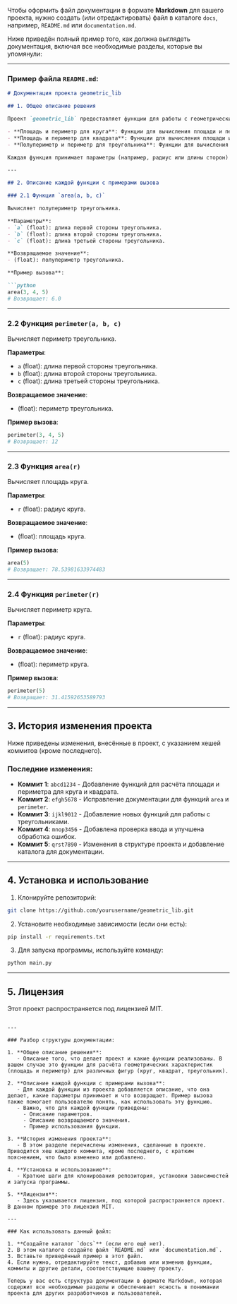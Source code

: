 Чтобы оформить файл документации в формате **Markdown** для вашего проекта, нужно создать (или отредактировать) файл в каталоге `docs`, например, `README.md` или `documentation.md`. 

Ниже приведён полный пример того, как должна выглядеть документация, включая все необходимые разделы, которые вы упомянули:

---

### Пример файла `README.md`:

```markdown
# Документация проекта geometric_lib

## 1. Общее описание решения

Проект `geometric_lib` предоставляет функции для работы с геометрическими фигурами. На данный момент поддерживаются следующие функции:

- **Площадь и периметр для круга**: Функции для вычисления площади и периметра круга на основе радиуса.
- **Площадь и периметр для квадрата**: Функции для вычисления площади и периметра квадрата на основе длины его стороны.
- **Полупериметр и периметр для треугольника**: Функции для вычисления периметра и полупериметра треугольника, используя длины его сторон.

Каждая функция принимает параметры (например, радиус или длины сторон) и возвращает вычисленный результат. Эти функции можно использовать для быстрого расчёта геометрических характеристик фигур.

---

## 2. Описание каждой функции с примерами вызова

### 2.1 Функция `area(a, b, c)`

Вычисляет полупериметр треугольника.

**Параметры**:
- `a` (float): длина первой стороны треугольника.
- `b` (float): длина второй стороны треугольника.
- `c` (float): длина третьей стороны треугольника.

**Возвращаемое значение**:
- (float): полупериметр треугольника.

**Пример вызова**:

```python
area(3, 4, 5)
# Возвращает: 6.0
```

---

### 2.2 Функция `perimeter(a, b, c)`

Вычисляет периметр треугольника.

**Параметры**:
- `a` (float): длина первой стороны треугольника.
- `b` (float): длина второй стороны треугольника.
- `c` (float): длина третьей стороны треугольника.

**Возвращаемое значение**:
- (float): периметр треугольника.

**Пример вызова**:

```python
perimeter(3, 4, 5)
# Возвращает: 12
```

---

### 2.3 Функция `area(r)`

Вычисляет площадь круга.

**Параметры**:
- `r` (float): радиус круга.

**Возвращаемое значение**:
- (float): площадь круга.

**Пример вызова**:

```python
area(5)
# Возвращает: 78.53981633974483
```

---

### 2.4 Функция `perimeter(r)`

Вычисляет периметр круга.

**Параметры**:
- `r` (float): радиус круга.

**Возвращаемое значение**:
- (float): периметр круга.

**Пример вызова**:

```python
perimeter(5)
# Возвращает: 31.41592653589793
```

---

## 3. История изменения проекта

Ниже приведены изменения, внесённые в проект, с указанием хешей коммитов (кроме последнего).

### Последние изменения:

- **Коммит 1**: `abcd1234` - Добавление функций для расчёта площади и периметра для круга и квадрата.
- **Коммит 2**: `efgh5678` - Исправление документации для функций `area` и `perimeter`.
- **Коммит 3**: `ijkl9012` - Добавление новых функций для работы с треугольниками.
- **Коммит 4**: `mnop3456` - Добавлена проверка ввода и улучшена обработка ошибок.
- **Коммит 5**: `qrst7890` - Изменения в структуре проекта и добавление каталога для документации.

---

## 4. Установка и использование

1. Клонируйте репозиторий:

```bash
git clone https://github.com/yourusername/geometric_lib.git
```

2. Установите необходимые зависимости (если они есть):

```bash
pip install -r requirements.txt
```

3. Для запуска программы, используйте команду:

```bash
python main.py
```

---

## 5. Лицензия

Этот проект распространяется под лицензией MIT.
```

---

### Разбор структуры документации:

1. **Общее описание решения**:
   - Описание того, что делает проект и какие функции реализованы. В вашем случае это функции для расчёта геометрических характеристик (площадь и периметр) для различных фигур (круг, квадрат, треугольник).

2. **Описание каждой функции с примерами вызова**:
   - Для каждой функции из проекта добавляется описание, что она делает, какие параметры принимает и что возвращает. Пример вызова также помогает пользователю понять, как использовать эту функцию.
   - Важно, что для каждой функции приведены:
     - Описание параметров.
     - Описание возвращаемого значения.
     - Пример использования функции.

3. **История изменения проекта**:
   - В этом разделе перечислены изменения, сделанные в проекте. Приводится хеш каждого коммита, кроме последнего, с кратким пояснением, что было изменено или добавлено.

4. **Установка и использование**:
   - Краткие шаги для клонирования репозитория, установки зависимостей и запуска программы.

5. **Лицензия**:
   - Здесь указывается лицензия, под которой распространяется проект. В данном примере это лицензия MIT.

---

### Как использовать данный файл:

1. **Создайте каталог `docs`** (если его ещё нет).
2. В этом каталоге создайте файл `README.md` или `documentation.md`.
3. Вставьте приведённый пример в этот файл.
4. Если нужно, отредактируйте текст, добавив или изменив функции, коммиты и другие детали, соответствующие вашему проекту.

Теперь у вас есть структура документации в формате Markdown, которая содержит все необходимые разделы и обеспечивает ясность в понимании проекта для других разработчиков и пользователей.
